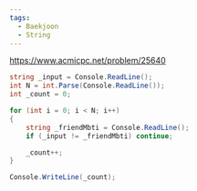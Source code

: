 ```yaml
---
tags:
  - Baekjoon
  - String
---
```

https://www.acmicpc.net/problem/25640
```C#
string _input = Console.ReadLine();
int N = int.Parse(Console.ReadLine());
int _count = 0;

for (int i = 0; i < N; i++)
{
    string _friendMbti = Console.ReadLine();
    if (_input != _friendMbti) continue;

    _count++;
}

Console.WriteLine(_count);
```